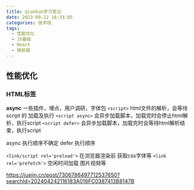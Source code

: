 ```yaml
---
title: qiankun学习笔记
date: 2023-09-22 16:33:05
categories: 技术栈
tags:
  - 性能优化
  - JS基础
  - React
  - 微前端
---
```


## 性能优化

### HTML标签

__async__ 一些插件，埋点，用户调研，字体包
`<script>` html文件的解析，会等待 script 的 加载及执行
`<script async>` 会异步加载脚本，加载完时会停止html解析，执行script
`<script defer>` 会异步加载脚本，加载完时会等待html解析结束，执行script

async 执行顺序不确定 defer 执行顺序

`<link/script rel='preload'>` 在浏览器渲染前 获取css字体等
`<link rel='prefetch'>` 空闲时间加载 图片视频等

https://juejin.cn/post/7306786497712537650?searchId=202404242116183A016FC0387413B8147B
